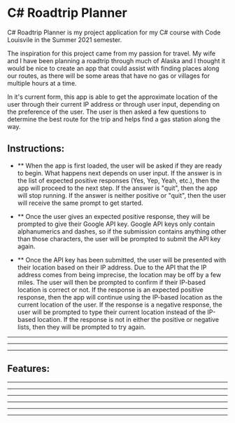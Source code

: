 ﻿# C# Roadtrip Planner

C# Roadtrip Planner is my project application for my C# course with Code Louisvile in the Summer 2021 semester.

The inspiration for this project came from my passion for travel. My wife and I have been planning a roadtrip through much of Alaska and I thought it would be nice to create an app that could assist with finding places along our routes, as there will be some areas that have no gas or villages for multiple hours at a time.

In it's current form, this app is able to get the approximate location of the user through their current IP address or through user input, depending on the preference of the user. The user is then asked a few questions to determine the best route for the trip and helps find a gas station along the way.

## Instructions:
* ** When the app is first loaded, the user will be asked if they are ready to begin. What happens next depends on user input. If the answer is in the list of expected positive responses (Yes, Yep, Yeah, etc.), then the app will proceed to the next step. If the answer is "quit", then the app will stop running. If the answer is neither positive or "quit", then the user will receive the same prompt to get started.

* ** Once the user gives an expected positive response, they will be prompted to give their Google API key. Google API keys only contain alphanumerics and dashes, so if the submission contains anything other than those characters, the user will be prompted to submit the API key again.

* ** Once the API key has been submitted, the user will be presented with their location based on their IP address. Due to the API that the IP address comes from being imprecise, the location may be off by a few miles. The user will then be prompted to confirm if their IP-based location is correct or not. If the response is an expected positive response, then the app will continue using the IP-based location as the current location of the user. If the response is a negative response, the user will be prompted to type their current location instead of the IP-based location. If the response is not in either the positive or negative lists, then they will be prompted to try again.

* **

* **

* **

## Features:

* **

* **

* **

* **

* **

* **